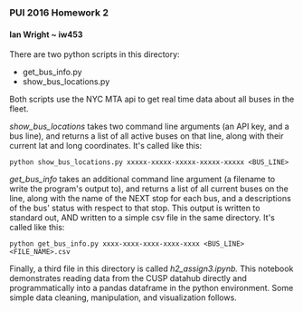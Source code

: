 ### PUI 2016 Homework 2
#### Ian Wright ~ iw453

There are two python scripts in this directory:
  - get_bus_info.py
  - show_bus_locations.py
  
Both scripts use the NYC MTA api to get real time data about all buses in the fleet.

*show_bus_locations* takes two command line arguments (an API key, and a bus line), and returns a list of all active buses on that line, along with their current lat and long coordinates. It's called like this:
```
python show_bus_locations.py xxxxx-xxxxx-xxxxx-xxxxx-xxxxx <BUS_LINE>
```
*get_bus_info* takes an additional command line argument (a filename to write the program's output to), and returns a list of all current buses on the line, along with the name of the NEXT stop for each bus, and a descriptions of the bus' status with respect to that stop. This output is written to standard out, AND written to a simple csv file in the same directory. It's called like this:
```
python get_bus_info.py xxxx-xxxx-xxxx-xxxx-xxxx <BUS_LINE> <FILE_NAME>.csv
```
Finally, a third file in this directory is called *h2_assign3.ipynb.* This notebook demonstrates reading data from the CUSP datahub directly and programmatically into a pandas dataframe in the python environment. Some simple data cleaning, manipulation, and visualization follows.
